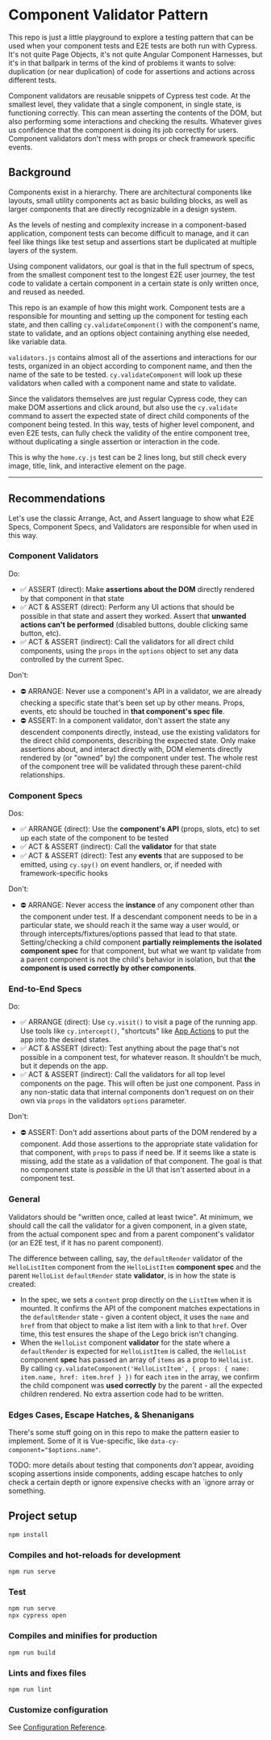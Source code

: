 # Component Validator Pattern

This repo is just a little playground to explore a testing pattern that can be used when your component tests and E2E tests are both run with Cypress. It's not quite Page Objects, it's not quite Angular Component Harnesses, but it's in that ballpark in terms of the kind of problems it wants to solve: duplication (or near duplication) of code for assertions and actions across different tests.

Component validators are reusable snippets of Cypress test code. At the smallest level, they validate that a single component, in single state, is functioning correctly. This can mean asserting the contents of the DOM, but also performing some interactions and checking the results. Whatever gives us confidence that the component is doing its job correctly for users. Component validators don't mess with props or check framework specific events.

## Background

Components exist in a hierarchy. There are architectural components like layouts, small utility components act as basic building blocks, as well as larger components that are directly recognizable in a design system. 

As the levels of nesting and complexity increase in a component-based application, component tests can become difficult to manage, and it can feel like things like test setup and assertions start be duplicated at multiple layers of the system.

Using component validators, our goal is that in the full spectrum of specs, from the smallest component test to the longest E2E user journey, the test code to validate a certain component in a certain state is only written once, and reused as needed.

This repo is an example of how this might work. Component tests are a responsible for mounting and setting up the component for testing each state, and then calling `cy.validateComponent()` with the component's name, state to validate, and an options object containing anything else needed, like variable data.

`validators.js` contains almost all of the assertions and interactions for our tests, organized in an object according to component name, and then the name of the sate to be tested. `cy.validateComponent` will look up these validators when called with a component name and state to validate.

Since the validators themselves are just regular Cypress code, they can make DOM assertions and click around, but also use the `cy.validate` command to assert the expected state of direct child components of the component being tested. In this way, tests of higher level component, and even E2E tests, can fully check the validity of the entire component tree, without duplicating a single assertion or interaction in the code.

This is why the `home.cy.js` test can be 2 lines long, but still check every image, title, link, and interactive element on the page.

---

## Recommendations

Let's use the classic Arrange, Act, and Assert language to show what E2E Specs, Component Specs, and Validators are responsible for when used in this way.
### Component Validators

Do:

- ✅ ASSERT (direct): Make __assertions about the DOM__ directly rendered by that component in that state
- ✅ ACT & ASSERT (direct): Perform any UI actions that should be possible in that state and assert they worked. Assert that __unwanted actions can't be performed__ (disabled buttons, double clicking same button, etc).
- ✅ ACT & ASSERT (indirect): Call the validators for all direct child components, using the `props` in the `options` object to set any data controlled by the current Spec.

Don't:

- ⛔️ ARRANGE: Never use a component's API in a validator, we are already checking a specific state that's been set up by other means. Props, events, etc should be touched in __that component's spec file__.
- ⛔️ ASSERT: In a component validator, don't assert the state any descendent components directly, instead, use the existing validators for the direct child components, describing the expected state. Only make assertions about, and interact directly with, DOM elements directly rendered by (or "owned" by) the component under test. The whole rest of the component tree will be validated through these parent-child relationships.

### Component Specs

Dos:

- ✅ ARRANGE (direct): Use the __component's API__ (props, slots, etc) to set up each state of the component to be tested
- ✅ ACT & ASSERT (indirect): Call the __validator__ for that state
- ✅ ACT & ASSERT (direct): Test any __events__ that are supposed to be emitted, using `cy.spy()` on event handlers, or, if needed with framework-specific hooks

Don't:

- ⛔️ ARRANGE: Never access the __instance__ of any component other than the component under test. If a descendant component needs to be in a particular state, we should reach it the same way a user would, or through intercepts/fixtures/options passed that lead to that state. Setting/checking a child component __partially reimplements the isolated component spec__ for that component, but what we want tp validate from a parent component is not the child's behavior in isolation, but that __the component is used correctly by other components__.


### End-to-End Specs

Do:

- ✅ ARRANGE (direct): Use `cy.visit()` to visit a page of the running app. Use tools like `cy.intercept()`, "shortcuts" like [App Actions](https://applitools.com/blog/page-objects-app-actions-cypress/) to put the app into the desired states.
- ✅ ACT & ASSERT (direct): Test anything about the page that's not possible in a component test, for whatever reason. It shouldn't be much, but it depends on the app.
- ✅ ACT & ASSERT (indirect): Call the validators for all top level components on the page. This will often be just one component. Pass in any non-static data that internal components don't request on on their own via `props` in the validators `options` parameter.

Don't:

- ⛔️ ASSERT: Don't add assertions about parts of the DOM rendered by a component. Add those assertions to the appropriate state validation for that component, with `props` to pass if need be. If it seems like a state is missing, add the state as a validation of that component. The goal is that no component state is _possible_ in the UI that isn't asserted about in a component test.


### General

Validators should be "written once, called at least twice". At minimum, we should call the call the validator for a given component, in a given state, from the actual component spec and from a parent component's validator (or an E2E test, if it has no parent component).

The difference between calling, say, the `defaultRender` validator of the `HelloListItem` component from the `HelloListItem` __component spec__ and the parent `HelloList` `defaultRender` state __validator__, is in how the state is created: 

- In the spec, we sets a `content` prop directly on the `ListItem` when it is mounted. It confirms the API of the component matches expectations in the `defaultRender` state - given a content object, it uses the `name` and `href` from that object to make a list item with a link to that `href`. Over time, this test ensures the shape of the Lego brick isn't changing.
- When the `HelloList` component __validator__ for the state where a `defaultRender` is expected for `HelloListItem` is called, the `HelloList` component __spec__ has passed an array of `items` as a prop to `HelloList`. By calling `cy.validateComponent('HelloListItem', { props: { name: item.name, href: item.href } })` for each `item` in the array, we confirm the child component was __used correctly__ by the parent - all the expected children rendered. No extra assertion code had to be written.


### Edges Cases, Escape Hatches, & Shenanigans

There's some stuff going on in this repo to make the pattern easier to implement. Some of it is Vue-specific, like `data-cy-component="$options.name"`.

TODO: more details about testing that components _don't_ appear, avoiding scoping assertions inside components, adding escape hatches to only check a certain depth or ignore expensive checks with an `ignore array or something.

## Project setup
```
npm install
```

### Compiles and hot-reloads for development
```
npm run serve
```

### Test
```
npm run serve
npx cypress open
```


### Compiles and minifies for production
```
npm run build
```

### Lints and fixes files
```
npm run lint
```

### Customize configuration
See [Configuration Reference](https://cli.vuejs.org/config/).
